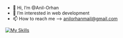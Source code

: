 - 👋 Hi, I’m @Anil-Orhan
- 👀 I’m interested in web development
- 📫 How to reach me --> anilorhanmail@gmail.com

<!---
Anil-Orhan/Anil-Orhan is a ✨ special ✨ repository because its `README.md` (this file) appears on your GitHub profile.
You can click the Preview link to take a look at your changes.
--->
[![My Skills](https://skills.thijs.gg/icons?i=cs,net,jenkins,docker,redis,mongodb,postgres,mysql,angular,unity,js,html)](https://www.anilorhan.dev)
